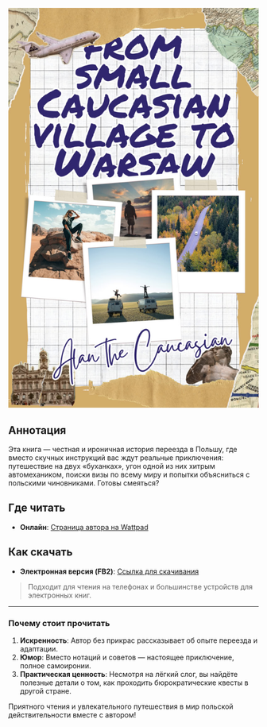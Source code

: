 ![Обложка книги](https://raw.githubusercontent.com/alan-the-caucasian/from-small-caucasian-village-to-warsaw/refs/heads/main/cover.jpg)

## Аннотация
Эта книга — честная и ироничная история переезда в Польшу, где вместо скучных инструкций вас ждут реальные приключения: путешествие на двух «буханках», угон одной из них хитрым автомехаником, поиски визы по всему миру и попытки объясниться с польскими чиновниками. Готовы смеяться?

## Где читать
- **Онлайн**: [Страница автора на Wattpad](https://www.wattpad.com/user/sokolking)

## Как скачать
- **Электронная версия (FB2)**: [Ссылка для скачивания](https://raw.githubusercontent.com/alan-the-caucasian/from-small-caucasian-village-to-warsaw/refs/heads/main/book.fb2)

> Подходит для чтения на телефонах и большинстве устройств для электронных книг.

---

### Почему стоит прочитать
1. **Искренность**: Автор без прикрас рассказывает об опыте переезда и адаптации.  
2. **Юмор**: Вместо нотаций и советов — настоящее приключение, полное самоиронии.  
3. **Практическая ценность**: Несмотря на лёгкий слог, вы найдёте полезные детали о том, как проходить бюрократические квесты в другой стране.

Приятного чтения и увлекательного путешествия в мир польской действительности вместе с автором!
